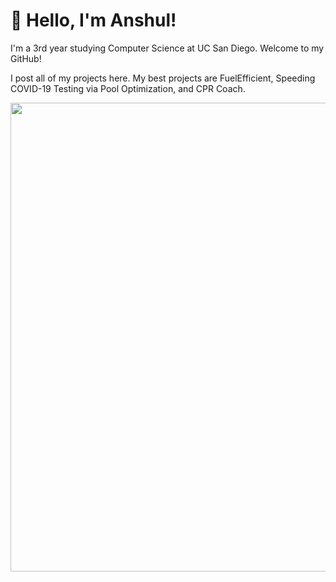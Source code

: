 # 👋 Hello, I'm Anshul! 
I'm a 3rd year studying Computer Science at UC San Diego. Welcome to my GitHub!

I post all of my projects here. My best projects are FuelEfficient, Speeding COVID-19 Testing via Pool Optimization, and CPR Coach.

<p align="center">
  <img src="https://github.com/anshulsinghh/anshulsinghh/blob/master/dino.gif" width="750px">
</p>
